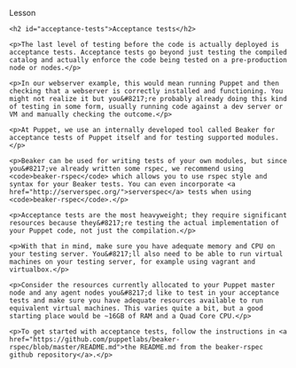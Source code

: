<!--
This is the template for the self-paced courses.
Put your content in between the comments that mark
out the different sections.  Text should be written
in markdown.
-->

<link rel="stylesheet" href="/static/selfpaced/selfpaced.css" />

<script defer="" src="//code.jquery.com/jquery-1.11.2.js"></script>

<script defer="" src="https://try.puppet.com/js/selfpaced.js"></script>

<div id="instructions">
  <div class="instruction-header">
    <p><i class="fa fa-graduation-cap"></i>
Lesson</p>
  </div>
  <div class="instruction-content">

    <h2 id="acceptance-tests">Acceptance tests</h2>

    <p>The last level of testing before the code is actually deployed is acceptance tests. Acceptance tests go beyond just testing the compiled catalog and actually enforce the code being tested on a pre-production node or nodes.</p>

    <p>In our webserver example, this would mean running Puppet and then checking that a webserver is correctly installed and functioning. You might not realize it but you&#8217;re probably already doing this kind of testing in some form, usually running code against a dev server or VM and manually checking the outcome.</p>

    <p>At Puppet, we use an internally developed tool called Beaker for acceptance tests of Puppet itself and for testing supported modules.</p>

    <p>Beaker can be used for writing tests of your own modules, but since you&#8217;ve already written some rspec, we recommend using <code>beaker-rspec</code> which allows you to use rspec style and syntax for your Beaker tests. You can even incorporate <a href="http://serverspec.org/">serverspec</a> tests when using <code>beaker-rspec</code>.</p>

    <p>Acceptance tests are the most heavyweight; they require significant resources because they&#8217;re testing the actual implementation of your Puppet code, not just the compilation.</p>

    <p>With that in mind, make sure you have adequate memory and CPU on your testing server. You&#8217;ll also need to be able to run virtual machines on your testing server, for example using vagrant and virtualbox.</p>

    <p>Consider the resources currently allocated to your Puppet master node and any agent nodes you&#8217;d like to test in your acceptance tests and make sure you have adequate resources available to run equivalent virtual machines. This varies quite a bit, but a good starting place would be ~16GB of RAM and a Quad Core CPU.</p>

    <p>To get started with acceptance tests, follow the instructions in <a href="https://github.com/puppetlabs/beaker-rspec/blob/master/README.md">the README.md from the beaker-rspec github repository</a>.</p>

  </div>
</div>